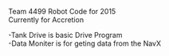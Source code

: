 Team 4499 Robot Code for 2015<br>
Currently for Accretion


-Tank Drive is basic Drive Program<br>
-Data Moniter is for geting data from the NavX
